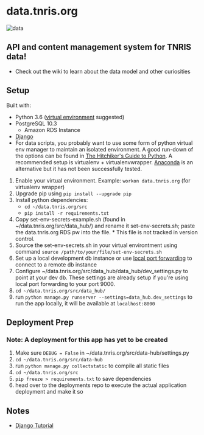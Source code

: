 # data.tnris.org

![data](https://vignette.wikia.nocookie.net/memoryalpha/images/9/9f/Data_with_pipe.jpg/revision/latest/scale-to-width-down/480?cb=20120823005940&path-prefix=en)

## API and content management system for TNRIS data!
* Check out the wiki to learn about the data model and other curiosities

## Setup
Built with:
* Python 3.6 ([virtual environment](https://howchoo.com/g/nwewzjmzmjc/a-guide-to-python-virtual-environments-with-virtualenvwrapper) suggested)
* PostgreSQL 10.3
  * Amazon RDS Instance
* [Django](https://docs.djangoproject.com/en/2.0/topics/install/)
* For data scripts, you probably want to use some form of python virtual env manager to maintain an isolated environment. A good run-down of the options can be found in [The Hitchiker's Guide to Python](http://docs.python-guide.org/en/latest/dev/virtualenvs/). A recommended setup is virtualenv + virtualenvwrapper. [Anaconda](https://uoa-eresearch.github.io/eresearch-cookbook/recipe/2014/11/20/conda/) is an alternative but it has not been successfully tested.

1. Enable your virtual environment. Example: `workon data.tnris.org` (for virtualenv wrapper)
2. Upgrade pip using `pip install --upgrade pip`
3. Install python dependencies:
   * `cd ~/data.tnris.org/src`
   * `pip install -r requirements.txt`
4. Copy set-env-secrets-example.sh (found in ~/data.tnris.org/src/data_hub/) and rename it set-env-secrets.sh; paste the data.tnris.org RDS pw into the file. * This file is not tracked in version control.
5. Source the set-env-secrets.sh in your virtual environtment using command `source /path/to/your/file/set-env-secrets.sh`
1. Set up a local development db instance or use [local port forwarding](https://blog.trackets.com/2014/05/17/ssh-tunnel-local-and-remote-port-forwarding-explained-with-examples.html) to connect to a remote db instance
1. Configure ~/data.tnris.org/src/data_hub/data_hub/dev_settings.py to point at your dev db. These settings are already setup if you're using local port forwarding to your port 9000.
1. `cd ~/data.tnris.org/src/data_hub/`
1. run `python manage.py runserver --settings=data_hub.dev_settings` to run the app locally, it will be available at `localhost:8000`

## Deployment Prep

### Note: A deployment for this app has yet to be created

1. Make sure `DEBUG = False` in ~/data.tnris.org/src/data-hub/settings.py
1. `cd ~/data.tnris.org/src/data-hub`
1. run `python manage.py collectstatic` to compile all static files
1. `cd ~/data.tnris.org/src`
1. `pip freeze > requirements.txt` to save dependencies
1. head over to the deployments repo to execute the actual application deployment and make it so


## Notes
* [Django Tutorial](https://docs.djangoproject.com/en/1.11/intro/)
